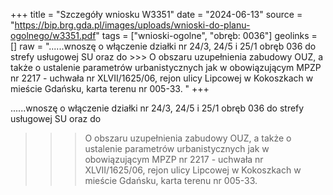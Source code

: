 +++
title = "Szczegóły wniosku W3351"
date = "2024-06-13"
source = "https://bip.brg.gda.pl/images/uploads/wnioski-do-planu-ogolnego/w3351.pdf"
tags = ["wnioski-ogolne", "obręb: 0036"]
geolinks = []
raw = "......wnoszę o włączenie działki nr 24/3, 24/5 i 25/1 obręb 036 do strefy usługowej SU oraz do >>> O obszaru uzupełnienia zabudowy OUZ, a także o ustalenie parametrów urbanistycznych jak w obowiązującym MPZP nr 2217 - uchwała nr XLVII/1625/06, rejon ulicy Lipcowej w Kokoszkach w mieście Gdańsku, karta terenu nr 005-33.  "
+++

......wnoszę o włączenie działki nr 24/3, 24/5 i 25/1 obręb 036 do strefy usługowej SU oraz do
>>> O
obszaru uzupełnienia zabudowy OUZ, a także o ustalenie parametrów urbanistycznych jak w obowiązującym
MPZP nr 2217 - uchwała nr XLVII/1625/06, rejon ulicy Lipcowej w Kokoszkach w mieście Gdańsku, karta terenu
nr 005-33.
 


